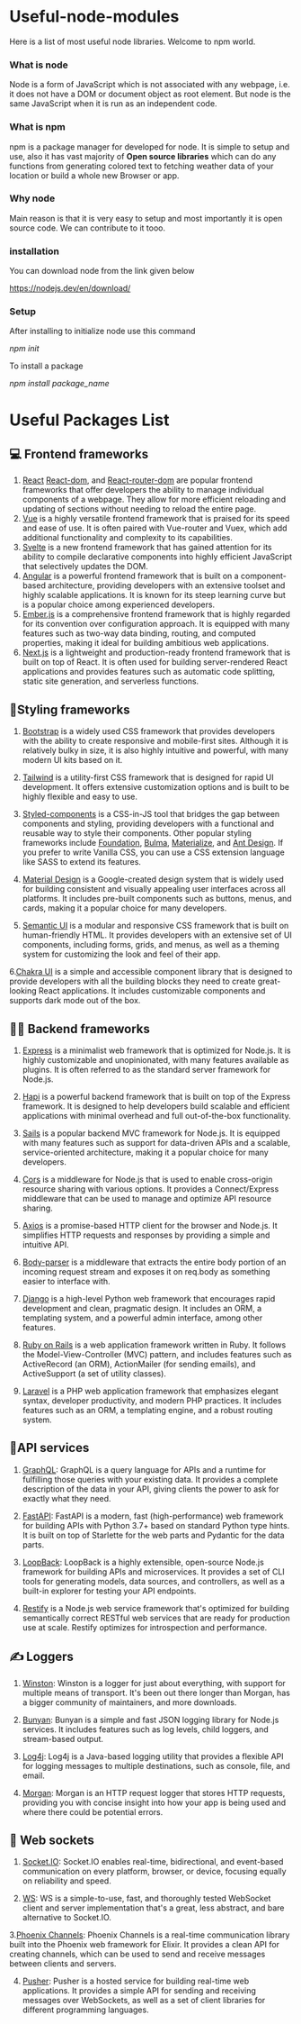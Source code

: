 # Useful-node-modules
Here is a list of most useful node libraries. Welcome to npm world.

### What is node
Node is a form of JavaScript which is not associated with any webpage, i.e. it does not have a DOM or document object as root element. But node is the same JavaScript
when it is run as an independent code. 

### What is npm
npm is a package manager for developed for node. It is simple to setup and use, also it has vast majority of <strong>Open source libraries</strong> which can do any 
functions from generating colored text to fetching weather data of your location  or build a whole new Browser or app.

### Why node
Main reason is that it is very easy to setup and most importantly it is open source code. We can contribute to it tooo.

### installation
You can download node from the link given below

https://nodejs.dev/en/download/

### Setup
After installing to initialize node use this command

<em>npm init</em>

To install a package

<em>npm install package_name</em>


# Useful Packages List

## 💻 Frontend frameworks

1. [React](https://reactjs.org/) [React-dom](https://reactjs.org/docs/react-dom.html), and [React-router-dom](https://reactrouter.com/web/guides/quick-start) are popular frontend frameworks that offer developers the ability to manage individual components of a webpage. They allow for more efficient reloading and updating of sections without needing to reload the entire page.
2. [Vue](https://vuejs.org/!)
 is a highly versatile frontend framework that is praised for its speed and ease of use. It is often paired with Vue-router and Vuex, which add additional functionality and complexity to its capabilities.
3. [Svelte](https://svelte.dev/)
 is a new frontend framework that has gained attention for its ability to compile declarative components into highly efficient JavaScript that selectively updates the DOM.
4. [Angular](https://angular.io/)
 is a powerful frontend framework that is built on a component-based architecture, providing developers with an extensive toolset and highly scalable applications. It is known for its steep learning curve but is a popular choice among experienced developers.
5. [Ember.js](https://emberjs.com/)
 is a comprehensive frontend framework that is highly regarded for its convention over configuration approach. It is equipped with many features such as two-way data binding, routing, and computed properties, making it ideal for building ambitious web applications.
6. [Next.js](https://nextjs.org/)
 is a lightweight and production-ready frontend framework that is built on top of React. It is often used for building server-rendered React applications and provides features such as automatic code splitting, static site generation, and serverless functions.

## 🎨Styling frameworks
1. [Bootstrap](https://getbootstrap.com/) is a widely used CSS framework that provides developers with the ability to create responsive and mobile-first sites. Although it is relatively bulky in size, it is also highly intuitive and powerful, with many modern UI kits based on it.

2. [Tailwind](https://tailwindcss.com/) is a utility-first CSS framework that is designed for rapid UI development. It offers extensive customization options and is built to be highly flexible and easy to use.

3. [Styled-components](https://styled-components.com/) is a CSS-in-JS tool that bridges the gap between components and styling, providing developers with a functional and reusable way to style their components. Other popular styling frameworks include [Foundation](https://foundation.zurb.com/), [Bulma](https://bulma.io/), [Materialize](https://materializecss.com/), and [Ant Design](https://ant.design/). If you prefer to write Vanilla CSS, you can use a CSS extension language like SASS to extend its features.

4. [Material Design](https://material.io/design) is a Google-created design system that is widely used for building consistent and visually appealing user interfaces across all platforms. It includes pre-built components such as buttons, menus, and cards, making it a popular choice for many developers.

5. [Semantic UI](https://semantic-ui.com/) is a modular and responsive CSS framework that is built on human-friendly HTML. It provides developers with an extensive set of UI components, including forms, grids, and menus, as well as a theming system for customizing the look and feel of their app.

6.[Chakra UI](https://chakra-ui.com/) is a simple and accessible component library that is designed to provide developers with all the building blocks they need to create great-looking React applications. It includes customizable components and supports dark mode out of the box.

## 🧑‍💻 Backend frameworks

1. [Express](https://expressjs.com/) is a minimalist web framework that is optimized for Node.js. It is highly customizable and unopinionated, with many features available as plugins. It is often referred to as the standard server framework for Node.js.

2. [Hapi](https://hapi.dev/) is a powerful backend framework that is built on top of the Express framework. It is designed to help developers build scalable and efficient applications with minimal overhead and full out-of-the-box functionality.

3. [Sails](https://sailsjs.com/) is a popular backend MVC framework for Node.js. It is equipped with many features such as support for data-driven APIs and a scalable, service-oriented architecture, making it a popular choice for many developers.

4. [Cors](https://www.npmjs.com/package/cors) is a middleware for Node.js that is used to enable cross-origin resource sharing with various options. It provides a Connect/Express middleware that can be used to manage and optimize API resource sharing.

5. [Axios](https://axios-http.com/docs/intro) is a promise-based HTTP client for the browser and Node.js. It simplifies HTTP requests and responses by providing a simple and intuitive API. 

6. [Body-parser](https://www.npmjs.com/package/body-parser) is a middleware that extracts the entire body portion of an incoming request stream and exposes it on req.body as something easier to interface with.

7. [Django](https://www.djangoproject.com/) is a high-level Python web framework that encourages rapid development and clean, pragmatic design. It includes an ORM, a templating system, and a powerful admin interface, among other features.

8. [Ruby on Rails](https://rubyonrails.org/) is a web application framework written in Ruby. It follows the Model-View-Controller (MVC) pattern, and includes features such as ActiveRecord (an ORM), ActionMailer (for sending emails), and ActiveSupport (a set of utility classes).

9. [Laravel](https://laravel.com/) is a PHP web application framework that emphasizes elegant syntax, developer productivity, and modern PHP practices. It includes features such as an ORM, a templating engine, and a robust routing system.

## 🧩API services

1. [GraphQL](https://graphql.org/): GraphQL is a query language for APIs and a runtime for fulfilling those queries with your existing data. It provides a complete description of the data in your API, giving clients the power to ask for exactly what they need.

2. [FastAPI](https://fastapi.tiangolo.com/): FastAPI is a modern, fast (high-performance) web framework for building APIs with Python 3.7+ based on standard Python type hints. It is built on top of Starlette for the web parts and Pydantic for the data parts.

3. [LoopBack](https://loopback.io/): LoopBack is a highly extensible, open-source Node.js framework for building APIs and microservices. It provides a set of CLI tools for generating models, data sources, and controllers, as well as a built-in explorer for testing your API endpoints.

4. [Restify](http://restify.com/) is a Node.js web service framework that's optimized for building semantically correct RESTful web services that are ready for production use at scale. Restify optimizes for introspection and performance.

## ✍ Loggers
1. [Winston](https://github.com/winstonjs/winston): Winston is a logger for just about everything, with support for multiple means of transport. It's been out there longer than Morgan, has a bigger community of maintainers, and more downloads.

2. [Bunyan](https://github.com/trentm/node-bunyan): Bunyan is a simple and fast JSON logging library for Node.js services. It includes features such as log levels, child loggers, and stream-based output.

3. [Log4j](https://logging.apache.org/log4j/2.x/): Log4j is a Java-based logging utility that provides a flexible API for logging messages to multiple destinations, such as console, file, and email.

4. [Morgan](https://github.com/expressjs/morgan): Morgan is an HTTP request logger that stores HTTP requests, providing you with concise insight into how your app is being used and where there could be potential errors.

## 🤝 Web sockets

1. [Socket.IO](https://socket.io/): Socket.IO enables real-time, bidirectional, and event-based communication on every platform, browser, or device, focusing equally on reliability and speed.

2. [WS](https://github.com/websockets/ws): WS is a simple-to-use, fast, and thoroughly tested WebSocket client and server implementation that's a great, less abstract, and bare alternative to Socket.IO.

3.[Phoenix Channels](https://hexdocs.pm/phoenix/channels.html): Phoenix Channels is a real-time communication library built into the Phoenix web framework for Elixir. It provides a clean API for creating channels, which can be used to send and receive messages between clients and servers.

4. [Pusher](https://pusher.com/): Pusher is a hosted service for building real-time web applications. It provides a simple API for sending and receiving messages over WebSockets, as well as a set of client libraries for different programming languages.
